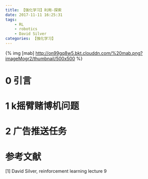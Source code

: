 ```yaml
---
title: 【强化学习】利用-探索
date: 2017-11-11 16:25:31
tags:
    - RL
    - robotics
    - David Silver
categories: 【强化学习】
---
```


{% img [mab] http://on99gq8w5.bkt.clouddn.com/%20mab.png?imageMogr2/thumbnail/500x500 %}
<!--more-->
# 0 引言

# 1 k摇臂赌博机问题

# 2 广告推送任务

# 参考文献
[1] David Silver, reinforcement learning lecture 9